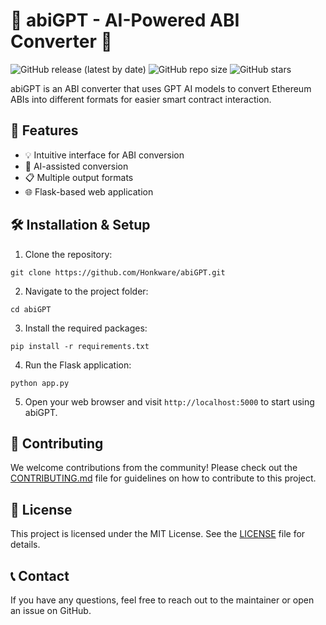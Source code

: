 # 🤖 abiGPT - AI-Powered ABI Converter 🚀

![GitHub release (latest by date)](https://img.shields.io/github/v/release/Honkware/abiGPT)
![GitHub repo size](https://img.shields.io/github/repo-size/Honkware/abiGPT)
![GitHub stars](https://img.shields.io/github/stars/Honkware/abiGPT?style=social)

abiGPT is an ABI converter that uses GPT AI models to convert Ethereum ABIs into different formats for easier smart contract interaction.

## 🌟 Features

- 💡 Intuitive interface for ABI conversion
- 🧠 AI-assisted conversion
- 📋 Multiple output formats
- 🌐 Flask-based web application

## 🛠 Installation & Setup

1. Clone the repository:

```git clone https://github.com/Honkware/abiGPT.git```

2. Navigate to the project folder:

```cd abiGPT```

3. Install the required packages:

```pip install -r requirements.txt```

4. Run the Flask application:

```python app.py```

5. Open your web browser and visit `http://localhost:5000` to start using abiGPT.

## 🤝 Contributing

We welcome contributions from the community! Please check out the [CONTRIBUTING.md](CONTRIBUTING.md) file for guidelines on how to contribute to this project.

## 📜 License

This project is licensed under the MIT License. See the [LICENSE](LICENSE) file for details.

## 📞 Contact

If you have any questions, feel free to reach out to the maintainer or open an issue on GitHub.